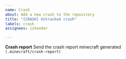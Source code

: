```yaml
---
name: Crash
about: Add a new crash to the repository
title: "[CRASH] Untracked crash"
labels: crash
assignees: isXander

---
```


**Crash report**
Send the crash report minecraft generated `(.minecraft/crash-report)`
